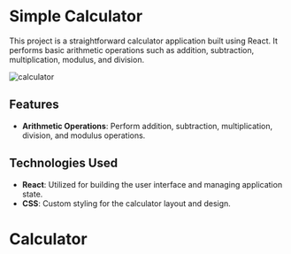 # Simple Calculator

This project is a straightforward calculator application built using React. It performs basic arithmetic operations such as addition, subtraction, multiplication, modulus, and division.

![calculator](https://github.com/amareb/calculator/blob/main/3.png)

## Features
- **Arithmetic Operations**: Perform addition, subtraction, multiplication, division, and modulus operations.

## Technologies Used
- **React**: Utilized for building the user interface and managing application state.
- **CSS**: Custom styling for the calculator layout and design.

# Calculator

